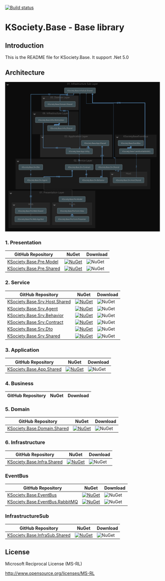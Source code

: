 [![Build status](https://ci.appveyor.com/api/projects/status/n27uaukqer6y9tuw?svg=true)](https://ci.appveyor.com/project/maniglia/kbase)
# KSociety.Base - Base library

## Introduction

This is the README file for KSociety.Base. It support .Net 5.0

## Architecture

![Image of Architecture](https://github.com/K-Society/KSociety.Base/blob/experimental/docs/Architecture_view_for_KSociety.Base.png)

### 1. Presentation
| GitHub Repository | NuGet | Download |
| ------------- | ------------- | ------------- |
| [KSociety.Base.Pre.Model](https://github.com/K-Society/KSociety.Base/tree/master/Src/01/01/KSociety.Base.Pre.Model) | [![NuGet](https://img.shields.io/nuget/v/KBase.Pre.Model)](https://www.nuget.org/packages/KBase.Pre.Model) | ![NuGet](https://img.shields.io/nuget/dt/KBase.Pre.Model) |
| [KSociety.Base.Pre.Shared](https://github.com/K-Society/KSociety.Base/tree/master/Src/01/01/KSociety.Base.Pre.Shared) | [![NuGet](https://img.shields.io/nuget/v/KBase.Pre.Shared)](https://www.nuget.org/packages/KBase.Pre.Shared) | ![NuGet](https://img.shields.io/nuget/dt/KBase.Pre.Shared) |

### 2. Service
| GitHub Repository | NuGet | Download |
| ------------- | ------------- | ------------- |
| [KSociety.Base.Srv.Host.Shared](https://github.com/K-Society/KSociety.Base/tree/master/Src/01/02/Host/KSociety.Base.Srv.Host.Shared) | [![NuGet](https://img.shields.io/nuget/v/KBase.Srv.Host.Shared)](https://www.nuget.org/packages/KBase.Srv.Host.Shared) | ![NuGet](https://img.shields.io/nuget/dt/KBase.Srv.Host.Shared) |
| [KSociety.Base.Srv.Agent](https://github.com/K-Society/KSociety.Base/tree/develop/Src/01/02/KSociety.Base.Srv.Agent) | [![NuGet](https://img.shields.io/nuget/v/KBase.Srv.Agent)](https://www.nuget.org/packages/KBase.Srv.Agent) | ![NuGet](https://img.shields.io/nuget/dt/KBase.Srv.Agent) |
| [KSociety.Base.Srv.Behavior](https://github.com/K-Society/KSociety.Base/tree/develop/Src/01/02/KSociety.Base.Srv.Behavior) | [![NuGet](https://img.shields.io/nuget/v/KBase.Srv.Behavior)](https://www.nuget.org/packages/KBase.Srv.Behavior) | ![NuGet](https://img.shields.io/nuget/dt/KBase.Srv.Behavior) |
| [KSociety.Base.Srv.Contract](https://github.com/K-Society/KSociety.Base/tree/develop/Src/01/02/KSociety.Society.Base.Srv.Contract) | [![NuGet](https://img.shields.io/nuget/v/KBase.Srv.Contract)](https://www.nuget.org/packages/KBase.Srv.Contract) | ![NuGet](https://img.shields.io/nuget/dt/KBase.Srv.Contract) |
| [KSociety.Base.Srv.Dto](https://github.com/K-Society/KSociety.Base/tree/develop/Src/01/02/KSociety.Base.Srv.Dto) | [![NuGet](https://img.shields.io/nuget/v/KBase.Srv.Dto)](https://www.nuget.org/packages/KBase.Srv.Dto) | ![NuGet](https://img.shields.io/nuget/dt/KBase.Srv.Dto) |
| [KSociety.Base.Srv.Shared](https://github.com/K-Society/KSociety.Base/tree/develop/Src/01/02/KSociety.Base.Srv.Shared) | [![NuGet](https://img.shields.io/nuget/v/KBase.Srv.Shared)](https://www.nuget.org/packages/KBase.Srv.Shared) | ![NuGet](https://img.shields.io/nuget/dt/KBase.Srv.Shared) |

### 3. Application
| GitHub Repository | NuGet | Download |
| ------------- | ------------- | ------------- |
| [KSociety.Base.App.Shared](https://github.com/K-Society/KSociety.Base/tree/develop/Src/01/03/KSociety.Base.App.Shared) | [![NuGet](https://img.shields.io/nuget/v/KBase.App.Shared)](https://www.nuget.org/packages/KBase.App.Shared) | ![NuGet](https://img.shields.io/nuget/dt/KBase.App.Shared) |

### 4. Business
| GitHub Repository | NuGet | Download |
| ------------- | ------------- | ------------- |

### 5. Domain
| GitHub Repository | NuGet | Download |
| ------------- | ------------- | ------------- |
| [KSociety.Base.Domain.Shared](https://github.com/K-Society/KSociety.Base/tree/develop/Src/01/05/KSociety.Base.Domain.Shared) | [![NuGet](https://img.shields.io/nuget/v/KBase.Domain.Shared)](https://www.nuget.org/packages/KBase.Domain.Shared) | ![NuGet](https://img.shields.io/nuget/dt/KBase.Domain.Shared) |

### 6. Infrastructure
| GitHub Repository | NuGet | Download |
| ------------- | ------------- | ------------- |
| [KSociety.Base.Infra.Shared](https://github.com/K-Society/KSociety.Base/tree/develop/Src/01/06/KSociety.Base.Infra.Shared) | [![NuGet](https://img.shields.io/nuget/v/KBase.Infra.Shared)](https://www.nuget.org/packages/KBase.Infra.Shared) | ![NuGet](https://img.shields.io/nuget/dt/KBase.Infra.Shared) |

### EventBus
| GitHub Repository | NuGet | Download |
| ------------- | ------------- | ------------- |
| [KSociety.Base.EventBus](https://github.com/K-Society/KSociety.Base/tree/develop/Src/01/KSociety.BaseEventBus/KSociety.Base.EventBus) | [![NuGet](https://img.shields.io/nuget/v/KBase.EventBus)](https://www.nuget.org/packages/KBase.EventBus) | ![NuGet](https://img.shields.io/nuget/dt/KBase.EventBus) |
| [KSociety.Base.EventBus.RabbitMQ](https://github.com/K-Society/KSociety.Base/tree/develop/Src/01/KSociety.BaseEventBus/KSociety.Base.EventBusRabbitMQ) | [![NuGet](https://img.shields.io/nuget/v/KBase.EventBusRabbitMQ)](https://www.nuget.org/packages/KBase.EventBusRabbitMQ) | ![NuGet](https://img.shields.io/nuget/dt/KBase.EventBusRabbitMQ) |

### InfrastructureSub
| GitHub Repository | NuGet | Download |
| ------------- | ------------- | ------------- |
| [KSociety.Base.InfraSub.Shared](https://github.com/K-Society/KSociety.Base/tree/develop/Src/01/KSociety.Base.InfraSub.Shared) | [![NuGet](https://img.shields.io/nuget/v/KBase.InfraSub.Shared)](https://www.nuget.org/packages/KBase.InfraSub.Shared) | ![NuGet](https://img.shields.io/nuget/dt/KBase.InfraSub.Shared) |

## License

Microsoft Reciprocal License (MS-RL)

http://www.opensource.org/licenses/MS-RL